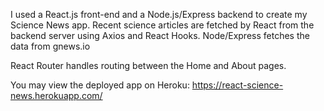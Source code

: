 I used a React.js front-end and a Node.js/Express backend to create my Science News app.  Recent science articles are fetched by React from the backend server using Axios and React Hooks. Node/Express fetches the data from gnews.io

React Router handles routing between the Home and About pages. 

You may view the deployed app on Heroku: https://react-science-news.herokuapp.com/


